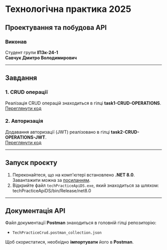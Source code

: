 # Технологічна практика 2025

## Проектування та побудова API

### Виконав
Студент групи **ІПЗк-24-1**  
**Савчук Дмитро Володимирович**

---

## Завдання

### 1. CRUD операції
Реалізація CRUD операцій знаходиться в гілці **task1-CRUD-OPERATIONS**.  
[Переглянути код](https://github.com/DmytroSavchuk-ztu/techPracticeApiDS/tree/task1-CRUD-OPERATIONS)

### 2. Авторизація
Додавання авторизації (JWT) реалізовано в гілці **task2-CRUD-OPERATIONS-JWT**.  
[Переглянути код](https://github.com/DmytroSavchuk-ztu/techPracticeApiDS/tree/task2-CRUD-OPERATIONS-JWT)

---

## Запуск проєкту

1. Переконайтеся, що на комп'ютері встановлено **.NET 8.0**.  
   Завантажити можна за [посиланням](https://dotnet.microsoft.com/en-us/download/dotnet/8.0).
2. Відкрийте файл `techPracticeApiDS.exe`, який знаходиться за шляхом:  techPracticeApiDS/bin/Release/net8.0



---

## Документація API

Файл документації **Postman** знаходиться в головній гілці репозиторію:

- `TechPracticeCrud.postman_collection.json`

Щоб скористатися, необхідно **імпортувати** його в **Postman**.


